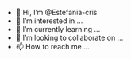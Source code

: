 - 👋 Hi, I’m @Estefania-cris
- 👀 I’m interested in ...
- 🌱 I’m currently learning ...
- 💞️ I’m looking to collaborate on ...
- 📫 How to reach me ...

<!---
Estefania-cris/Estefania-cris is a ✨ special ✨ repository because its `README.md` (this file) appears on your GitHub profile.
You can click the Preview link to take a look at your changes.
--->

